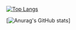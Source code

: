 [![Top Langs](https://github-readme-stats.vercel.app/api/top-langs/?username=K-Kizuku
)](https://github.com/anuraghazra/github-readme-stats)

[![Anurag's GitHub stats](https://github-readme-stats.vercel.app/api?username=K-Kizuku)]



<!--
**K-Kizuku/K-Kizuku** is a ✨ _special_ ✨ repository because its `README.md` (this file) appears on your GitHub profile.

Here are some ideas to get you started:

- 🔭 I’m currently working on ...
- 🌱 I’m currently learning ...
- 👯 I’m looking to collaborate on ...
- 🤔 I’m looking for help with ...
- 💬 Ask me about ...
- 📫 How to reach me: ...
- 😄 Pronouns: ...
- ⚡ Fun fact: ...
-->
